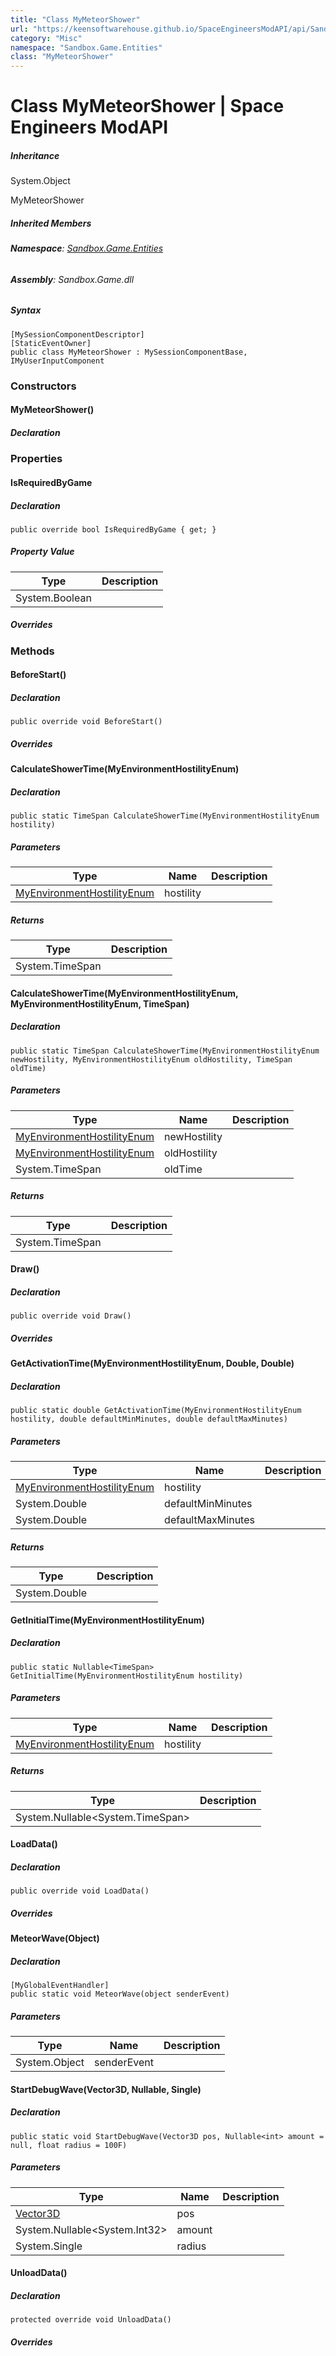 ```yaml
---
title: "Class MyMeteorShower"
url: "https://keensoftwarehouse.github.io/SpaceEngineersModAPI/api/Sandbox.Game.Entities.MyMeteorShower.html"
category: "Misc"
namespace: "Sandbox.Game.Entities"
class: "MyMeteorShower"
---
```


# Class MyMeteorShower | Space Engineers ModAPI

##### Inheritance

System.Object

MyMeteorShower

##### Inherited Members

###### **Namespace**: [Sandbox.Game.Entities](https://keensoftwarehouse.github.io/SpaceEngineersModAPI/api/Sandbox.Game.Entities.html)

###### **Assembly**: Sandbox.Game.dll

##### Syntax

```
[MySessionComponentDescriptor]
[StaticEventOwner]
public class MyMeteorShower : MySessionComponentBase, IMyUserInputComponent
```

### Constructors

#### MyMeteorShower()

##### Declaration

### Properties

#### IsRequiredByGame

##### Declaration

```
public override bool IsRequiredByGame { get; }
```

##### Property Value

| Type | Description |
| --- | --- |
| System.Boolean |     |

##### Overrides

### Methods

#### BeforeStart()

##### Declaration

```
public override void BeforeStart()
```

##### Overrides

#### CalculateShowerTime(MyEnvironmentHostilityEnum)

##### Declaration

```
public static TimeSpan CalculateShowerTime(MyEnvironmentHostilityEnum hostility)
```

##### Parameters

| Type | Name | Description |
| --- | --- | --- |
| [MyEnvironmentHostilityEnum](https://keensoftwarehouse.github.io/SpaceEngineersModAPI/api/VRage.Game.MyEnvironmentHostilityEnum.html) | hostility |     |

##### Returns

| Type | Description |
| --- | --- |
| System.TimeSpan |     |

#### CalculateShowerTime(MyEnvironmentHostilityEnum, MyEnvironmentHostilityEnum, TimeSpan)

##### Declaration

```
public static TimeSpan CalculateShowerTime(MyEnvironmentHostilityEnum newHostility, MyEnvironmentHostilityEnum oldHostility, TimeSpan oldTime)
```

##### Parameters

| Type | Name | Description |
| --- | --- | --- |
| [MyEnvironmentHostilityEnum](https://keensoftwarehouse.github.io/SpaceEngineersModAPI/api/VRage.Game.MyEnvironmentHostilityEnum.html) | newHostility |     |
| [MyEnvironmentHostilityEnum](https://keensoftwarehouse.github.io/SpaceEngineersModAPI/api/VRage.Game.MyEnvironmentHostilityEnum.html) | oldHostility |     |
| System.TimeSpan | oldTime |     |

##### Returns

| Type | Description |
| --- | --- |
| System.TimeSpan |     |

#### Draw()

##### Declaration

```
public override void Draw()
```

##### Overrides

#### GetActivationTime(MyEnvironmentHostilityEnum, Double, Double)

##### Declaration

```
public static double GetActivationTime(MyEnvironmentHostilityEnum hostility, double defaultMinMinutes, double defaultMaxMinutes)
```

##### Parameters

| Type | Name | Description |
| --- | --- | --- |
| [MyEnvironmentHostilityEnum](https://keensoftwarehouse.github.io/SpaceEngineersModAPI/api/VRage.Game.MyEnvironmentHostilityEnum.html) | hostility |     |
| System.Double | defaultMinMinutes |     |
| System.Double | defaultMaxMinutes |     |

##### Returns

| Type | Description |
| --- | --- |
| System.Double |     |

#### GetInitialTime(MyEnvironmentHostilityEnum)

##### Declaration

```
public static Nullable<TimeSpan> GetInitialTime(MyEnvironmentHostilityEnum hostility)
```

##### Parameters

| Type | Name | Description |
| --- | --- | --- |
| [MyEnvironmentHostilityEnum](https://keensoftwarehouse.github.io/SpaceEngineersModAPI/api/VRage.Game.MyEnvironmentHostilityEnum.html) | hostility |     |

##### Returns

| Type | Description |
| --- | --- |
| System.Nullable<System.TimeSpan\> |     |

#### LoadData()

##### Declaration

```
public override void LoadData()
```

##### Overrides

#### MeteorWave(Object)

##### Declaration

```
[MyGlobalEventHandler]
public static void MeteorWave(object senderEvent)
```

##### Parameters

| Type | Name | Description |
| --- | --- | --- |
| System.Object | senderEvent |     |

#### StartDebugWave(Vector3D, Nullable<Int32>, Single)

##### Declaration

```
public static void StartDebugWave(Vector3D pos, Nullable<int> amount = null, float radius = 100F)
```

##### Parameters

| Type | Name | Description |
| --- | --- | --- |
| [Vector3D](https://keensoftwarehouse.github.io/SpaceEngineersModAPI/api/VRageMath.Vector3D.html) | pos |     |
| System.Nullable<System.Int32\> | amount |     |
| System.Single | radius |     |

#### UnloadData()

##### Declaration

```
protected override void UnloadData()
```

##### Overrides